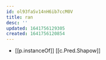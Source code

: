 ```yaml
---
id: ol93faSv14nH6ib7ccM0V
title: ran
desc: ''
updated: 1641756129305
created: 1641756120854
---
```



- [[p.instanceOf]] [[c.Pred.Shapow]]
